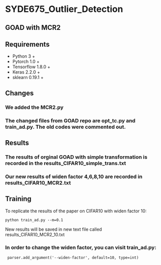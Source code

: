 # SYDE675_Outlier_Detection
## GOAD with MCR2

## Requirements
* Python 3 +
* Pytorch 1.0 +
* Tensorflow 1.8.0 +
* Keras 2.2.0 +
* sklearn 0.19.1 +
## Changes
### We added the MCR2.py
### The changed files from GOAD repo are opt_tc.py and train_ad.py. The old codes were commented out.



## Results
### The results of orginal GOAD with simple transformation is recorded in the results_CIFAR10_simple_trans.txt
### Our new results of widen factor 4,6,8,10 are recorded in results_CIFAR10_MCR2.txt


## Training

To replicate the results of the paper on CIFAR10 with widen factor 10:
```
python train_ad.py --m=0.1
```
New results will be saved in new text file called results_CIFAR10_MCR2_10.txt

### In order to change the widen factor, you can visit train_ad.py:
```
 parser.add_argument('--widen-factor', default=10, type=int)
```


